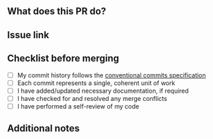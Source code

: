 ## What does this PR do?
<!-- Provide a clear and concise description of the changes -->

## Issue link
<!-- Add the link to the related issue(s) -->

## Checklist before merging
<!-- Cross each tickbox, where applicable -->

- [ ] My commit history follows the [conventional commits specification](https://www.conventionalcommits.org/en/v1.0.0/)
- [ ] Each commit represents a single, coherent unit of work
- [ ] I have added/updated necessary documentation, if required
- [ ] I have checked for and resolved any merge conflicts
- [ ] I have performed a self-review of my code

## Additional notes
<!-- Any additional information that reviewers should know -->
